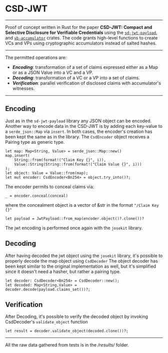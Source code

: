 # CSD-JWT
___
Proof of concept written in Rust for the paper **CSD-JWT: Compact and Selective Disclosure for
Verifiable Credentials** using the [`sd-jwt-payload`](https://crates.io/crates/sd-jwt-payload), and [`vb-accumulator`](https://crates.io/crates/vb_accumulator) crates.
The code grants high-level functions to create VCs and VPs using cryptographic accumulators instead of salted hashes.
___
The permitted operations are: 
* ***Encoding***: transformation of a set of claims expressed either as a Map or as a JSON Value into a VC and a VP.
* ***Decoding***: transformation of a VC or a VP into a set of claims. 
* ***Verification***: parallel verification of disclosed claims with accumulator's witnesses.
___
## Encoding
Just as in the `sd-jwt-payload` library any JSON object can be encoded. Another way to encode data in the CSD-JWT is 
by adding each key-value to a `serde_json::Map` via `insert`. In both cases, the encoder's creation has been kept
the same as in the library. The `CsdEncoder` object receives a Pairing type as generic type.
```
let map: Map<String, Value> = serde_json::Map::new()
map.insert(
    String::from(format!("Claim Key {}", i)),
    Value::String(String::from(format!("Claim Value {}", i)))
);
let object: Value = Value::from(map);
let mut encoder: CsdEncoder<Bn254> = object.try_into()?;
```
The encoder permits to conceal claims via:
```
_ = encoder.conceal(conceal)
```
where the concealment object is a vector of &str in the format `"/Claim Key {}"`
```
let payload = JwtPayload::from_map(encoder.object()?.clone())?
```
The jwt encoding is performed once again with the `josekit` library.
## Decoding
After having decoded the jwt object using the `josekit` library, it's possible to properly decode the map object using
`CsdDecoder`
The object decoder has been kept similar to the original implementation as well, but it's simplified since it doesn't 
need a hasher, but rather a pairing type. 
```
let decoder: CsdDecoder<Bn254> = CsdDecoder::new();
let decoded: Map<String,Value> = decoder.decode(payload.claims_set())?;
```

## Verification
After Decoding, it's possible to verify the decoded object by invoking CsdDecoder's `validate_object` function 
```
let result = decoder.validate_object(decoded.clone())?;
```

___
All the raw data gathered from tests is in the */results/* folder.